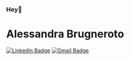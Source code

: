### Hey👋

# Alessandra Brugneroto





[![Linkedin Badge](https://img.shields.io/badge/-Alessandra%20Brugneroto-6633cc?style=flat-square&logo=Linkedin&logoColor=white&link=https://www.linkedin.com/in/diego-schell-fernandes/)](https://www.linkedin.com/in/alessandra-brugneroto-5b197082/) 
[![Gmail Badge](https://img.shields.io/badge/-diego.schell.f@gmail.com-6633cc?style=flat-red&logo=Gmail&logoColor=white&link=mailto:diego.schell.f@gmail.com)](mailto:brugneroto.alessandra@gmail.com)

     
